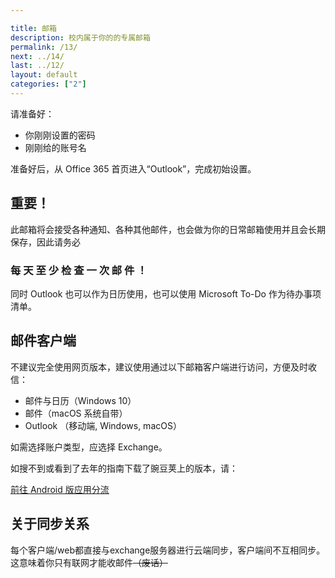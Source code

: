 ```yaml
---

title: 邮箱
description: 校内属于你的的专属邮箱
permalink: /13/
next: ../14/
last: ../12/
layout: default
categories: ["2"]
---
```


请准备好：

- 你刚刚设置的密码
- 刚刚给的账号名

准备好后，从 Office 365 首页进入“Outlook”，完成初始设置。

## 重要！

此邮箱将会接受各种通知、各种其他邮件，也会做为你的日常邮箱使用并且会长期保存，因此请务必

### **每 天 至 少 检 查 一 次 邮 件 ！**

<!-- 我打字带空格.png -->

同时 Outlook 也可以作为日历使用，也可以使用 Microsoft To-Do 作为待办事项清单。

## 邮件客户端

不建议完全使用网页版本，建议使用通过以下邮箱客户端进行访问，方便及时收信：

- 邮件与日历（Windows 10）
- 邮件（macOS 系统自带）
- Outlook （移动端, Windows, macOS）

如需选择账户类型，应选择 Exchange。

如搜不到或看到了去年的指南下载了豌豆荚上的版本，请：

<a href="../Android/" class=" btn-large red darken-2" target="_android">前往 Android 版应用分流</a>

## 关于同步关系

每个客户端/web都直接与exchange服务器进行云端同步，客户端间不互相同步。这意味着你只有联网才能收邮件~~（废话）~~
